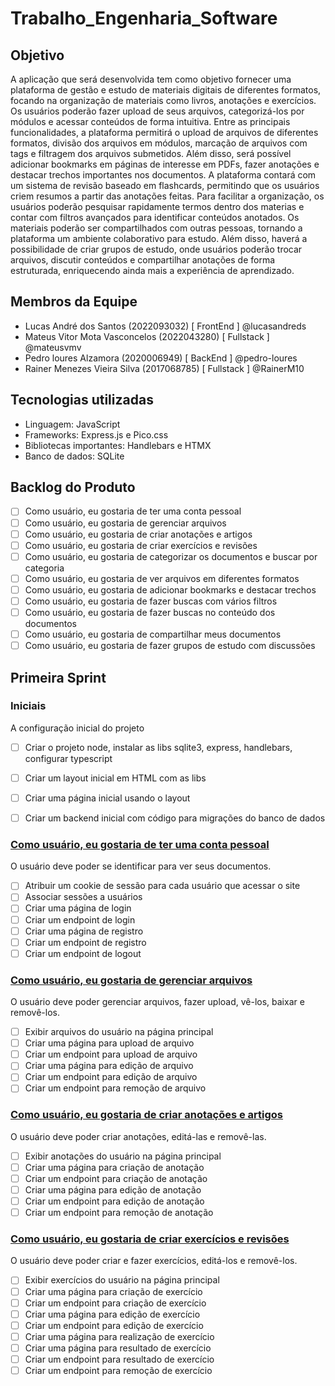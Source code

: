 # Trabalho_Engenharia_Software

## Objetivo

A aplicação que será desenvolvida tem como objetivo fornecer uma plataforma de gestão e estudo de materiais digitais de diferentes formatos, focando na organização de materiais como livros, anotações e exercícios. Os usuários poderão fazer upload de seus arquivos, categorizá-los por módulos e acessar conteúdos de forma intuitiva. Entre as principais funcionalidades, a plataforma permitirá o upload de arquivos de diferentes formatos, divisão dos arquivos em módulos, marcação de arquivos com tags e filtragem dos arquivos submetidos. Além disso, será possível adicionar bookmarks em páginas de interesse em PDFs, fazer anotações e destacar trechos importantes nos documentos. A plataforma contará com um sistema de revisão baseado em flashcards, permitindo que os usuários criem resumos a partir das anotações feitas. Para facilitar a organização, os usuários poderão pesquisar rapidamente termos dentro dos materias e contar com filtros avançados para identificar conteúdos anotados. Os materiais poderão ser compartilhados com outras pessoas, tornando a plataforma um ambiente colaborativo para estudo. Além disso, haverá a possibilidade de criar grupos de estudo, onde usuários poderão trocar arquivos, discutir conteúdos e compartilhar anotações de forma estruturada, enriquecendo ainda mais a experiência de aprendizado.

## Membros da Equipe

- Lucas André dos Santos (2022093032) [ FrontEnd ] @lucasandreds 
- Mateus Vitor Mota Vasconcelos (2022043280) [ Fullstack ] @mateusvmv
- Pedro loures Alzamora (2020006949) [ BackEnd ] @pedro-loures
- Rainer Menezes Vieira Silva (2017068785) [ Fullstack ] @RainerM10

## Tecnologias utilizadas

- Linguagem: JavaScript
- Frameworks: Express.js e Pico.css
- Bibliotecas importantes: Handlebars e HTMX
- Banco de dados: SQLite

## Backlog do Produto

- [ ] Como usuário, eu gostaria de ter uma conta pessoal
- [ ] Como usuário, eu gostaria de gerenciar arquivos
- [ ] Como usuário, eu gostaria de criar anotações e artigos
- [ ] Como usuário, eu gostaria de criar exercícios e revisões
- [ ] Como usuário, eu gostaria de categorizar os documentos e buscar por categoria
- [ ] Como usuário, eu gostaria de ver arquivos em diferentes formatos
- [ ] Como usuário, eu gostaria de adicionar bookmarks e destacar trechos
- [ ] Como usuário, eu gostaria de fazer buscas com vários filtros
- [ ] Como usuário, eu gostaria de fazer buscas no conteúdo dos documentos
- [ ] Como usuário, eu gostaria de compartilhar meus documentos
- [ ] Como usuário, eu gostaria de fazer grupos de estudo com discussões

## Primeira Sprint

### Iniciais
A configuração inicial do projeto
- [ ] Criar o projeto node, instalar as libs sqlite3, express, handlebars, configurar typescript
- [ ] Criar um layout inicial em HTML com as libs
- [ ] Criar uma página inicial usando o layout
- [ ] Criar um backend inicial com código para migrações do banco de dados


### [Como usuário, eu gostaria de ter uma conta pessoal](https://github.com/lucasandreds/Trabalho_Engenharia_Software/issues/2)
O usuário deve poder se identificar para ver seus documentos.
- [ ] Atribuir um cookie de sessão para cada usuário que acessar o site
- [ ] Associar sessões a usuários
- [ ] Criar uma página de login
- [ ] Criar um endpoint de login
- [ ] Criar uma página de registro
- [ ] Criar um endpoint de registro
- [ ] Criar um endpoint de logout

### [Como usuário, eu gostaria de gerenciar arquivos](https://github.com/lucasandreds/Trabalho_Engenharia_Software/issues/1)
O usuário deve poder gerenciar arquivos, fazer upload, vê-los, baixar e removê-los.
- [ ] Exibir arquivos do usuário na página principal
- [ ] Criar uma página para upload de arquivo
- [ ] Criar um endpoint para upload de arquivo
- [ ] Criar uma página para edição de arquivo
- [ ] Criar um endpoint para edição de arquivo
- [ ] Criar um endpoint para remoção de arquivo

### [Como usuário, eu gostaria de criar anotações e artigos](https://github.com/lucasandreds/Trabalho_Engenharia_Software/issues/4)
O usuário deve poder criar anotações, editá-las e removê-las.
- [ ] Exibir anotações do usuário na página principal
- [ ] Criar uma página para criação de anotação
- [ ] Criar um endpoint para criação de anotação
- [ ] Criar uma página para edição de anotação
- [ ] Criar um endpoint para edição de anotação
- [ ] Criar um endpoint para remoção de anotação

### [Como usuário, eu gostaria de criar exercícios e revisões](https://github.com/lucasandreds/Trabalho_Engenharia_Software/issues/3)
O usuário deve poder criar e fazer exercícios, editá-los e removê-los.
- [ ] Exibir exercícios do usuário na página principal
- [ ] Criar uma página para criação de exercício
- [ ] Criar um endpoint para criação de exercício
- [ ] Criar uma página para edição de exercício
- [ ] Criar um endpoint para edição de exercício
- [ ] Criar uma página para realização de exercício
- [ ] Criar uma página para resultado de exercício
- [ ] Criar um endpoint para resultado de exercício
- [ ] Criar um endpoint para remoção de exercício